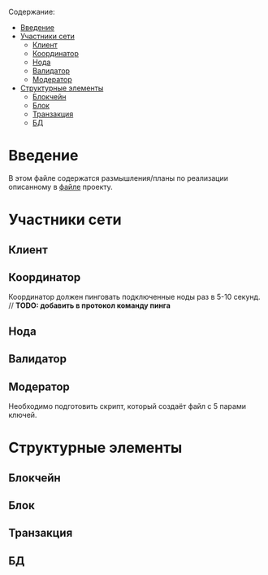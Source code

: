 Содержание:
- [Введение](#введение)
- [Участники сети](#участники-сети)
  - [Клиент](#клиент)
  - [Координатор](#координатор)
  - [Нода](#нода)
  - [Валидатор](#валидатор)
  - [Модератор](#модератор)
- [Структурные элементы](#структурные-элементы)
  - [Блокчейн](#блокчейн)
  - [Блок](#блок)
  - [Транзакция](#транзакция)
  - [БД](#БД)
 
 
# Введение
 
В этом файле содержатся размышления/планы по реализации описанному в [файле](https://github.com/Overseven/blockchain/blob/develop/docs/description.md) проекту.
 
# Участники сети
 
## Клиент

## Координатор
Координатор должен пинговать подключенные ноды раз в 5-10 секунд. // __TODO: добавить в протокол команду пинга__

## Нода


## Валидатор


## Модератор
Необходимо подготовить скрипт, который создаёт файл с 5 парами ключей.

 
# Структурные элементы
 
## Блокчейн
## Блок
## Транзакция
## БД

